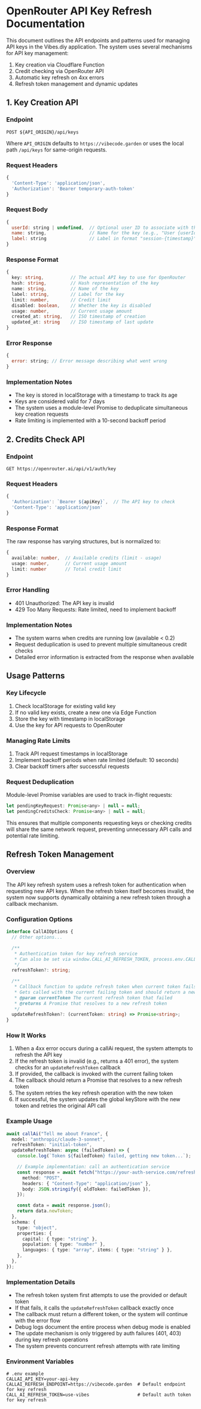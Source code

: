 # OpenRouter API Key Refresh Documentation

This document outlines the API endpoints and patterns used for managing API keys in the Vibes.diy application. The system uses several mechanisms for API key management:

1. Key creation via Cloudflare Function
2. Credit checking via OpenRouter API
3. Automatic key refresh on 4xx errors
4. Refresh token management and dynamic updates

## 1. Key Creation API

### Endpoint

```
POST ${API_ORIGIN}/api/keys
```

Where `API_ORIGIN` defaults to `https://vibecode.garden` or uses the local path `/api/keys` for same-origin requests.

### Request Headers

```javascript
{
  'Content-Type': 'application/json',
  'Authorization': 'Bearer temporary-auth-token'
}
```

### Request Body

```javascript
{
  userId: string | undefined,  // Optional user ID to associate with the key
  name: string,                // Name for the key (e.g., "User {userId} Session" or "Anonymous Session")
  label: string                // Label in format "session-{timestamp}"
}
```

### Response Format

```typescript
{
  key: string,          // The actual API key to use for OpenRouter
  hash: string,         // Hash representation of the key
  name: string,         // Name of the key
  label: string,        // Label for the key
  limit: number,        // Credit limit
  disabled: boolean,    // Whether the key is disabled
  usage: number,        // Current usage amount
  created_at: string,   // ISO timestamp of creation
  updated_at: string    // ISO timestamp of last update
}
```

### Error Response

```javascript
{
  error: string; // Error message describing what went wrong
}
```

### Implementation Notes

- The key is stored in localStorage with a timestamp to track its age
- Keys are considered valid for 7 days
- The system uses a module-level Promise to deduplicate simultaneous key creation requests
- Rate limiting is implemented with a 10-second backoff period

## 2. Credits Check API

### Endpoint

```
GET https://openrouter.ai/api/v1/auth/key
```

### Request Headers

```javascript
{
  'Authorization': `Bearer ${apiKey}`,  // The API key to check
  'Content-Type': 'application/json'
}
```

### Response Format

The raw response has varying structures, but is normalized to:

```typescript
{
  available: number,  // Available credits (limit - usage)
  usage: number,      // Current usage amount
  limit: number       // Total credit limit
}
```

### Error Handling

- 401 Unauthorized: The API key is invalid
- 429 Too Many Requests: Rate limited, need to implement backoff

### Implementation Notes

- The system warns when credits are running low (available < 0.2)
- Request deduplication is used to prevent multiple simultaneous credit checks
- Detailed error information is extracted from the response when available

## Usage Patterns

### Key Lifecycle

1. Check localStorage for existing valid key
2. If no valid key exists, create a new one via Edge Function
3. Store the key with timestamp in localStorage
4. Use the key for API requests to OpenRouter

### Managing Rate Limits

1. Track API request timestamps in localStorage
2. Implement backoff periods when rate limited (default: 10 seconds)
3. Clear backoff timers after successful requests

### Request Deduplication

Module-level Promise variables are used to track in-flight requests:

```javascript
let pendingKeyRequest: Promise<any> | null = null;
let pendingCreditsCheck: Promise<any> | null = null;
```

This ensures that multiple components requesting keys or checking credits will share the same network request, preventing unnecessary API calls and potential rate limiting.

## Refresh Token Management

### Overview

The API key refresh system uses a refresh token for authentication when requesting new API keys. When the refresh token itself becomes invalid, the system now supports dynamically obtaining a new refresh token through a callback mechanism.

### Configuration Options

```typescript
interface CallAIOptions {
  // Other options...

  /**
   * Authentication token for key refresh service
   * Can also be set via window.CALL_AI_REFRESH_TOKEN, process.env.CALL_AI_REFRESH_TOKEN, or default to "use-vibes"
   */
  refreshToken?: string;

  /**
   * Callback function to update refresh token when current token fails
   * Gets called with the current failing token and should return a new token
   * @param currentToken The current refresh token that failed
   * @returns A Promise that resolves to a new refresh token
   */
  updateRefreshToken?: (currentToken: string) => Promise<string>;
}
```

### How It Works

1. When a 4xx error occurs during a callAi request, the system attempts to refresh the API key
2. If the refresh token is invalid (e.g., returns a 401 error), the system checks for an `updateRefreshToken` callback
3. If provided, the callback is invoked with the current failing token
4. The callback should return a Promise that resolves to a new refresh token
5. The system retries the key refresh operation with the new token
6. If successful, the system updates the global keyStore with the new token and retries the original API call

### Example Usage

```typescript
await callAi("Tell me about France", {
  model: "anthropic/claude-3-sonnet",
  refreshToken: "initial-token",
  updateRefreshToken: async (failedToken) => {
    console.log(`Token ${failedToken} failed, getting new token...`);

    // Example implementation: call an authentication service
    const response = await fetch("https://your-auth-service.com/refresh", {
      method: "POST",
      headers: { "Content-Type": "application/json" },
      body: JSON.stringify({ oldToken: failedToken }),
    });

    const data = await response.json();
    return data.newToken;
  },
  schema: {
    type: "object",
    properties: {
      capital: { type: "string" },
      population: { type: "number" },
      languages: { type: "array", items: { type: "string" } },
    },
  },
});
```

### Implementation Details

- The refresh token system first attempts to use the provided or default token
- If that fails, it calls the `updateRefreshToken` callback exactly once
- The callback must return a different token, or the system will continue with the error flow
- Debug logs document the entire process when debug mode is enabled
- The update mechanism is only triggered by auth failures (401, 403) during key refresh operations
- The system prevents concurrent refresh attempts with rate limiting

### Environment Variables

```
# .env example
CALLAI_API_KEY=your-api-key
CALLAI_REFRESH_ENDPOINT=https://vibecode.garden  # Default endpoint for key refresh
CALL_AI_REFRESH_TOKEN=use-vibes                  # Default auth token for key refresh
```
